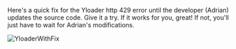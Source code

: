 Here's a quick fix for the Yloader http 429 error until the developer (Adrian) updates the source code.
Give it a try. If it works for you, great! If not, you'll just have to wait for Adrian's modifications.


![YloaderWithFix](https://github.com/BoulderLou/YloaderTmpFix20240622/assets/17059687/62453562-3218-46a0-837f-1bcd1ad9f785)
